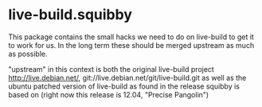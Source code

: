live-build.squibby
==================

This package contains the small hacks we need to do on live-build
to get it to work for us. In the long term these should be merged
upstream as much as possible.

"upstream" in this context is both the original live-build project
http://live.debian.net/, git://live.debian.net/git/live-build.git
as well as the ubuntu patched version of live-build as found in
the release squibby is based on (right now this release is 12.04,
"Precise Pangolin")
